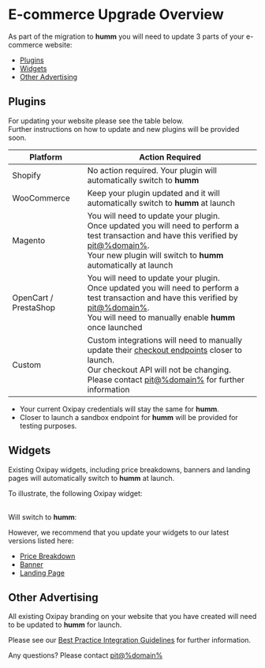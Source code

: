 # E-commerce Upgrade Overview

As part of the migration to **humm** you will need to update 3 parts of your e-commerce website:

* [Plugins](#plugins)
* [Widgets](#widgets)
* [Other Advertising](#other-advertising)

## Plugins
For updating your website please see the table below.<br>
Further instructions on how to update and new plugins will be provided soon.

Platform | Action Required
---------|----------------
Shopify               | No action required. Your plugin will automatically switch to **humm**
WooCommerce           | Keep your plugin updated and it will automatically switch to **humm** at launch
Magento               | You will need to update your plugin.<br>Once updated you will need to perform a test transaction and have this verified by [pit@%domain%](mailto:pit@%domain%).<br>Your new plugin will switch to **humm** automatically at launch
OpenCart / PrestaShop | You will need to update your plugin.<br>Once updated you will need to perform a test transaction and have this verified by [pit@%domain%](mailto:pit@%domain%).<br>You will need to manually enable **humm** once launched
Custom                | Custom integrations will need to manually update their [checkout endpoints](../../custom_integration/checkout_api) closer to launch.<br>Our checkout API will not be changing.<br>Please contact [pit@%domain%](mailto:pit@%domain%) for further information

* Your current Oxipay credentials will stay the same for **humm**.
* Closer to launch a sandbox endpoint for **humm** will be provided for testing purposes.

## Widgets
Existing Oxipay widgets, including price breakdowns, banners and landing pages will automatically switch to **humm** at launch.

To illustrate, the following Oxipay widget:
<script src="https://widgets.oxipay.co.nz/content/scripts/price-info.js?productPrice=200"></script>

<br>Will switch to **humm**:

<script src="https://widgets.%domain%/content/scripts/price-info.js?productPrice=200&LittleOnly"></script>

However, we recommend that you update your widgets to our latest versions listed here:

* [Price Breakdown](../../widgets/price_info)
* [Banner](../../widgets/banners)
* [Landing Page](../../widgets/landing_pages/introduction)

## Other Advertising

All existing Oxipay branding on your website that you have created will need to be updated to **humm** for launch.

Please see our [Best Practice Integration Guidelines](../../best_practice_integration) for further information.

Any questions? Please contact [pit@%domain%](mailto:pit@%domain%)